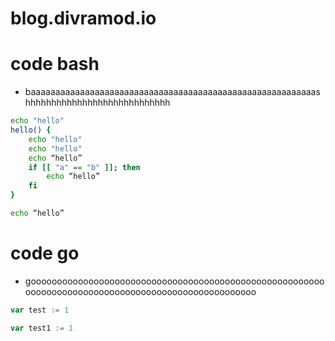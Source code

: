 # blog.divramod.io

# code bash
- baaaaaaaaaaaaaaaaaaaaaaaaaaaaaaaaaaaaaaaaaaaaaaaaaaaaaaaaaashhhhhhhhhhhhhhhhhhhhhhhhhhhh
```bash
echo "hello"
hello() {
    echo "hello"
    echo "hello"
    echo “hello”
    if [[ "a" == "b" ]]; then
        echo “hello”
    fi
}

echo “hello”
```

# code go
- goooooooooooooooooooooooooooooooooooooooooooooooooooooooooooooooooooooooooooooooooooooooooooooooooooo

```go
var test := 1

var test1 := 1
```
